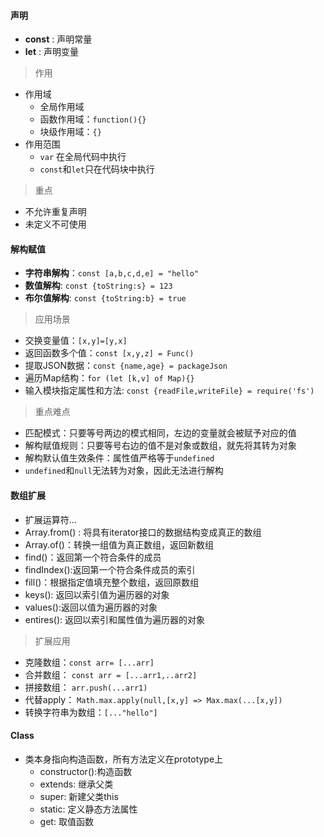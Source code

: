 #### 声明
- **const** : 声明常量
- **let** : 声明变量
> 作用
- 作用域
    - 全局作用域
    - 函数作用域：`function(){}`
    - 块级作用域：`{}`
- 作用范围
    - `var` 在全局代码中执行
    - `const`和`let`只在代码块中执行
> 重点
- 不允许重复声明
- 未定义不可使用

#### 解构赋值
- **字符串解构**：`const [a,b,c,d,e] = "hello"`
- **数值解构**: `const {toString:s} = 123`
- **布尔值解构**: `const {toString:b} = true`

>应用场景
- 交换变量值：`[x,y]=[y,x]`
- 返回函数多个值：`const [x,y,z] = Func()`
- 提取JSON数据：`const {name,age} = packageJson`
- 遍历Map结构：`for (let [k,v] of Map){}`
- 输入模块指定属性和方法: `const {readFile,writeFile} = require('fs')`

>重点难点
- 匹配模式：只要等号两边的模式相同，左边的变量就会被赋予对应的值
- 解构赋值规则：只要等号右边的值不是对象或数组，就先将其转为对象
- 解构默认值生效条件：属性值严格等于`undefined`
- `undefined`和`null`无法转为对象，因此无法进行解构

#### 数组扩展
- 扩展运算符... 
- Array.from() : 将具有iterator接口的数据结构变成真正的数组
- Array.of()：转换一组值为真正数组，返回新数组
- find()：返回第一个符合条件的成员
- findIndex():返回第一个符合条件成员的索引
- fill()：根据指定值填充整个数组，返回原数组
- keys(): 返回以索引值为遍历器的对象
- values():返回以值为遍历器的对象
- entires(): 返回以索引和属性值为遍历器的对象

>扩展应用
- 克隆数组：`const arr= [...arr] `
- 合并数组： `const arr = [...arr1,..arr2]`   
- 拼接数组： `arr.push(...arr1)`
- 代替apply： `Math.max.apply(null,[x,y] => Max.max(...[x,y])`
- 转换字符串为数组：`[..."hello"]`

#### Class

- 类本身指向构造函数，所有方法定义在prototype上
    - constructor():构造函数
    - extends: 继承父类
    - super: 新建父类this
    - static: 定义静态方法属性
    - get: 取值函数

